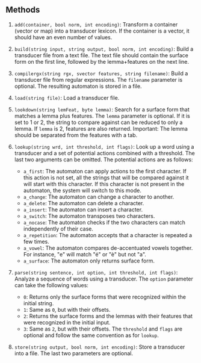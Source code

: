 ## Methods

1. `add(container, bool norm, int encoding)`: Transform a container (vector or map) into a transducer lexicon. If the container is a vector, it should have an even number of values.

2. `build(string input, string output, bool norm, int encoding)`: Build a transducer file from a text file. The text file should contain the surface form on the first line, followed by the lemma+features on the next line.

3. `compilergx(string rgx, svector features, string filename)`: Build a transducer file from regular expressions. The `filename` parameter is optional. The resulting automaton is stored in a file.

4. `load(string file)`: Load a transducer file.

5. `lookdown(string lemFeat, byte lemma)`: Search for a surface form that matches a lemma plus features. The `lemma` parameter is optional. If it is set to 1 or 2, the string to compare against can be reduced to only a lemma. If `lemma` is 2, features are also returned. Important: The lemma should be separated from the features with a tab.

6. `lookup(string wrd, int threshold, int flags)`: Look up a word using a transducer and a set of potential actions combined with a threshold. The last two arguments can be omitted. The potential actions are as follows:
   - `a_first`: The automaton can apply actions to the first character. If this action is not set, all the strings that will be compared against it will start with this character. If this character is not present in the automaton, the system will switch to this mode.
   - `a_change`: The automaton can change a character to another.
   - `a_delete`: The automaton can delete a character.
   - `a_insert`: The automaton can insert a character.
   - `a_switch`: The automaton transposes two characters.
   - `a_nocase`: The automaton checks if the two characters can match independently of their case.
   - `a_repetition`: The automaton accepts that a character is repeated a few times.
   - `a_vowel`: The automaton compares de-accentuated vowels together. For instance, "e" will match "é" or "è" but not "a".
   - `a_surface`: The automaton only returns surface form.

7. `parse(string sentence, int option, int threshold, int flags)`: Analyze a sequence of words using a transducer. The `option` parameter can take the following values:
   - `0`: Returns only the surface forms that were recognized within the initial string.
   - `1`: Same as `0`, but with their offsets.
   - `2`: Returns the surface forms and the lemmas with their features that were recognized in the initial input.
   - `3`: Same as `2`, but with their offsets. The `threshold` and `flags` are optional and follow the same convention as for `lookup`.

8. `store(string output, bool norm, int encoding)`: Store a transducer into a file. The last two parameters are optional.